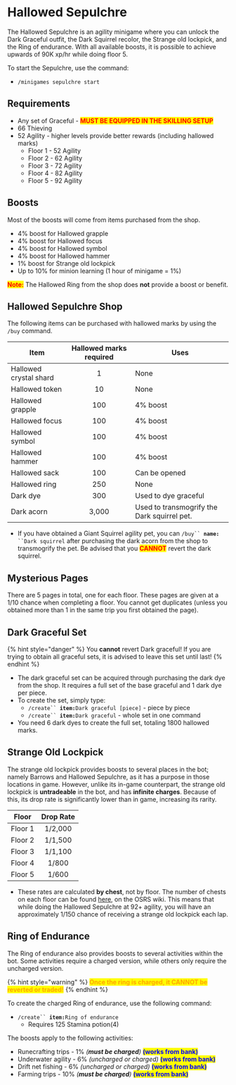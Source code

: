 # Hallowed Sepulchre

The Hallowed Sepulchre is an agility minigame where you can unlock the Dark Graceful outfit, the Dark Squirrel recolor, the Strange old lockpick, and the Ring of endurance. With all available boosts, it is possible to achieve upwards of 90K xp/hr while doing floor 5.

To start the Sepulchre, use the command:

* `/minigames sepulchre start`

## Requirements

* Any set of Graceful - <mark style="color:red;">**MUST BE EQUIPPED IN THE SKILLING SETUP**</mark>
* 66 Thieving
* 52 Agility - higher levels provide better rewards (including hallowed marks)
  * Floor 1 - 52 Agility
  * Floor 2 - 62 Agility
  * Floor 3 - 72 Agility
  * Floor 4 - 82 Agility
  * Floor 5 - 92 Agility

## Boosts

Most of the boosts will come from items purchased from the shop.

* 4% boost for Hallowed grapple
* 4% boost for Hallowed focus
* 4% boost for Hallowed symbol
* 4% boost for Hallowed hammer
* 1% boost for Strange old lockpick
* Up to 10% for minion learning (1 hour of minigame = 1%)

<mark style="color:red;">**Note:**</mark> The Hallowed Ring from the shop does **not** provide a boost or benefit.

## Hallowed Sepulchre Shop

The following items can be purchased with hallowed marks by using the `/buy` command.

| **Item**               | **Hallowed marks required** | **Uses**                                    |
| ---------------------- | :-------------------------: | ------------------------------------------- |
| Hallowed crystal shard |              1              | None                                        |
| Hallowed token         |              10             | None                                        |
| Hallowed grapple       |             100             | 4% boost                                    |
| Hallowed focus         |             100             | 4% boost                                    |
| Hallowed symbol        |             100             | 4% boost                                    |
| Hallowed hammer        |             100             | 4% boost                                    |
| Hallowed sack          |             100             | Can be opened                               |
| Hallowed ring          |             250             | None                                        |
| Dark dye               |             300             | Used to dye graceful                        |
| Dark acorn             |            3,000            | Used to transmogrify the Dark squirrel pet. |

* If you have obtained a Giant Squirrel agility pet, you can `/buy`` `**`name:`**` ``Dark squirrel` after purchasing the dark acorn from the shop to transmogrify the pet. Be advised that you <mark style="color:red;">**CANNOT**</mark> revert the dark squirrel.

## Mysterious Pages

There are 5 pages in total, one for each floor. These pages are given at a 1/10 chance when completing a floor. You cannot get duplicates (unless you obtained more than 1 in the same trip you first obtained the page).

## Dark Graceful Set

{% hint style="danger" %}
You **cannot** revert Dark graceful! If you are trying to obtain all graceful sets, it is advised to leave this set until last!
{% endhint %}

* The dark graceful set can be acquired through purchasing the dark dye from the shop. It requires a full set of the base graceful and 1 dark dye per piece.
* To create the set, simply type:
  * `/create`` `**`item:`**`Dark graceful [piece]` - piece by piece
  * `/create`` `**`item:`**`Dark graceful` - whole set in one command
* You need 6 dark dyes to create the full set, totaling 1800 hallowed marks.

## **Strange Old Lockpick**

The strange old lockpick provides boosts to several places in the bot; namely Barrows and Hallowed Sepulchre, as it has a purpose in those locations in game. However, unlike its in-game counterpart, the strange old lockpick is **untradeable** in the bot, and has **infinite charges**. Because of this, its drop rate is significantly lower than in game, increasing its rarity.

| **Floor** | **Drop Rate** |
| --------- | :-----------: |
| Floor 1   |    1/2,000    |
| Floor 2   |    1/1,500    |
| Floor 3   |    1/1,100    |
| Floor 4   |     1/800     |
| Floor 5   |     1/600     |

* These rates are calculated **by chest**, not by floor. The number of chests on each floor can be found [here](https://oldschool.runescape.wiki/w/Coffin\_\(Hallowed\_Sepulchre\)#Locations), on the OSRS wiki. This means that while doing the Hallowed Sepulchre at 92+ agility, you will have an approximately 1/150 chance of receiving a strange old lockpick each lap.

## Ring of Endurance

The Ring of endurance also provides boosts to several activities within the bot. Some activities require a charged version, while others only require the uncharged version.

{% hint style="warning" %}
<mark style="color:orange;">**Once the ring is charged, it CANNOT be reverted or traded!**</mark>
{% endhint %}

To create the charged Ring of endurance, use the following command:

* `/create`` `**`item:`**`Ring of endurance`
  * Requires 125 Stamina potion(4)

The boosts apply to the following activities:

* Runecrafting trips - 1% _(**must be charged**)_ <mark style="color:blue;">**(works from bank)**</mark>
* Underwater agility - 6% _(uncharged or charged)_ <mark style="color:blue;">**(works from bank)**</mark>
* Drift net fishing - 6% _(uncharged or charged)_ <mark style="color:blue;">**(works from bank)**</mark>
* Farming trips - 10% _(**must be charged**)_ <mark style="color:blue;">**(works from bank)**</mark>
